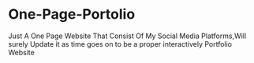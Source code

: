 # One-Page-Portolio
Just A One Page Website That Consist  Of My Social Media Platforms,Will surely Update it as time goes on to be a proper interactively  Portfolio Website
